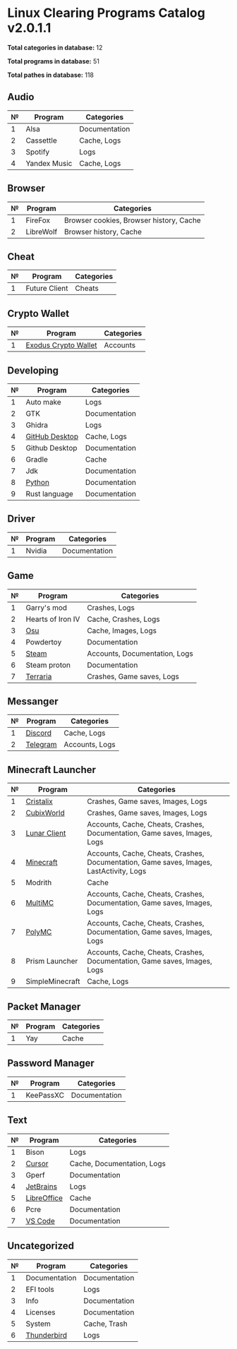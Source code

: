 # Linux Clearing Programs Catalog v2.0.1.1
**Total categories in database:** 12

**Total programs in database:** 51

**Total pathes in database:** 118

## Audio

| № | Program | Categories |
| --- | --- | --- |
| 1 | Alsa | Documentation |
| 2 | Cassettle | Cache, Logs |
| 3 | Spotify | Logs |
| 4 | Yandex Music | Cache, Logs |


## Browser

| № | Program | Categories |
| --- | --- | --- |
| 1 | FireFox | Browser cookies, Browser history, Cache |
| 2 | LibreWolf | Browser history, Cache |


## Cheat

| № | Program | Categories |
| --- | --- | --- |
| 1 | Future Client | Cheats |


## Crypto Wallet

| № | Program | Categories |
| --- | --- | --- |
| 1 | [Exodus Crypto Wallet](https://www.exodus.com/download) | Accounts |


## Developing

| № | Program | Categories |
| --- | --- | --- |
| 1 | Auto make | Logs |
| 2 | GTK | Documentation |
| 3 | Ghidra | Logs |
| 4 | [GitHub Desktop](https://desktop.github.com/download) | Cache, Logs |
| 5 | Github Desktop | Documentation |
| 6 | Gradle | Cache |
| 7 | Jdk | Documentation |
| 8 | [Python](https://www.python.org/downloads) | Documentation |
| 9 | Rust language | Documentation |


## Driver

| № | Program | Categories |
| --- | --- | --- |
| 1 | Nvidia | Documentation |


## Game

| № | Program | Categories |
| --- | --- | --- |
| 1 | Garry's mod | Crashes, Logs |
| 2 | Hearts of Iron IV | Cache, Crashes, Logs |
| 3 | [Osu](https://osu.ppy.sh/home/download) | Cache, Images, Logs |
| 4 | Powdertoy | Documentation |
| 5 | [Steam](https://store.steampowered.com/about) | Accounts, Documentation, Logs |
| 6 | Steam proton | Documentation |
| 7 | [Terraria](https://terraria.org) | Crashes, Game saves, Logs |


## Messanger

| № | Program | Categories |
| --- | --- | --- |
| 1 | [Discord](https://discord.com) | Cache, Logs |
| 2 | [Telegram](https://desktop.telegram.org) | Accounts, Logs |


## Minecraft Launcher

| № | Program | Categories |
| --- | --- | --- |
| 1 | [Cristalix](https://cristalix.gg) | Crashes, Game saves, Images, Logs |
| 2 | [CubixWorld](https://cubixworld.net/start) | Crashes, Game saves, Images, Logs |
| 3 | [Lunar Client](https://www.lunarclient.com/download) | Accounts, Cache, Cheats, Crashes, Documentation, Game saves, Images, Logs |
| 4 | [Minecraft](https://www.minecraft.net/ru-ru/about-minecraft) | Accounts, Cache, Cheats, Crashes, Documentation, Game saves, Images, LastActivity, Logs |
| 5 | Modrith | Cache |
| 6 | [MultiMC](https://multimc.org/#Download) | Accounts, Cache, Cheats, Crashes, Documentation, Game saves, Images, Logs |
| 7 | [PolyMC](https://polymc.org/download) | Accounts, Cache, Cheats, Crashes, Documentation, Game saves, Images, Logs |
| 8 | Prism Launcher | Accounts, Cache, Cheats, Crashes, Documentation, Game saves, Images, Logs |
| 9 | SimpleMinecraft | Cache, Logs |


## Packet Manager

| № | Program | Categories |
| --- | --- | --- |
| 1 | Yay | Cache |


## Password Manager

| № | Program | Categories |
| --- | --- | --- |
| 1 | KeePassXC | Documentation |


## Text

| № | Program | Categories |
| --- | --- | --- |
| 1 | Bison | Logs |
| 2 | [Cursor](https://www.cursor.com/downloads) | Cache, Documentation, Logs |
| 3 | Gperf | Documentation |
| 4 | [JetBrains](https://www.jetbrains.com/?var=1) | Logs |
| 5 | [LibreOffice](https://www.libreoffice.org/download/download-libreoffice) | Cache |
| 6 | Pcre | Documentation |
| 7 | [VS Code](https://code.visualstudio.com/download) | Documentation |


## Uncategorized

| № | Program | Categories |
| --- | --- | --- |
| 1 | Documentation | Documentation |
| 2 | EFI tools | Logs |
| 3 | Info | Documentation |
| 4 | Licenses | Documentation |
| 5 | System | Cache, Trash |
| 6 | [Thunderbird](https://www.thunderbird.net) | Logs |
